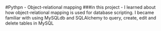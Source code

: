 #Pythpn - Object-relational mapping
###in this project - I learned about how object-relational mapping is used for database scripting. I became familiar with using MySQLdb and SQLAlchemy to query, create, edit and delete tables in MySQL
